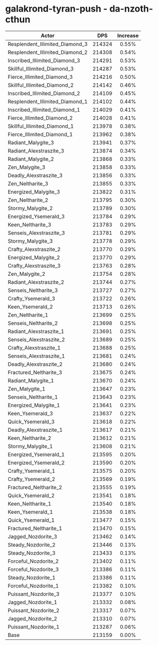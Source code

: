 # galakrond-tyran-push - da-nzoth-cthun
| Actor | DPS | Increase |
|---|:---:|:---:|
|Resplendent_Illimited_Diamond_3|214324|0.55%|
|Resplendent_Illimited_Diamond_2|214308|0.54%|
|Inscribed_Illimited_Diamond_3|214291|0.53%|
|Skillful_Illimited_Diamond_3|214287|0.53%|
|Fierce_Illimited_Diamond_3|214216|0.50%|
|Skillful_Illimited_Diamond_2|214142|0.46%|
|Inscribed_Illimited_Diamond_2|214109|0.45%|
|Resplendent_Illimited_Diamond_1|214102|0.44%|
|Inscribed_Illimited_Diamond_1|214029|0.41%|
|Fierce_Illimited_Diamond_2|214028|0.41%|
|Skillful_Illimited_Diamond_1|213978|0.38%|
|Fierce_Illimited_Diamond_1|213962|0.38%|
|Radiant_Malygite_3|213941|0.37%|
|Radiant_Alexstraszite_3|213874|0.34%|
|Radiant_Malygite_2|213868|0.33%|
|Zen_Malygite_3|213858|0.33%|
|Deadly_Alexstraszite_3|213856|0.33%|
|Zen_Neltharite_3|213855|0.33%|
|Energized_Malygite_3|213822|0.31%|
|Zen_Neltharite_2|213795|0.30%|
|Stormy_Malygite_2|213789|0.30%|
|Energized_Ysemerald_3|213784|0.29%|
|Keen_Neltharite_3|213783|0.29%|
|Senseis_Alexstraszite_3|213781|0.29%|
|Stormy_Malygite_3|213778|0.29%|
|Crafty_Alexstraszite_2|213770|0.29%|
|Energized_Malygite_2|213770|0.29%|
|Crafty_Alexstraszite_3|213763|0.28%|
|Zen_Malygite_2|213754|0.28%|
|Radiant_Alexstraszite_2|213744|0.27%|
|Senseis_Neltharite_3|213727|0.27%|
|Crafty_Ysemerald_3|213722|0.26%|
|Keen_Ysemerald_2|213713|0.26%|
|Zen_Neltharite_1|213699|0.25%|
|Senseis_Neltharite_2|213698|0.25%|
|Radiant_Alexstraszite_1|213691|0.25%|
|Senseis_Alexstraszite_2|213689|0.25%|
|Crafty_Alexstraszite_1|213688|0.25%|
|Senseis_Alexstraszite_1|213681|0.24%|
|Deadly_Alexstraszite_2|213680|0.24%|
|Fractured_Neltharite_3|213675|0.24%|
|Radiant_Malygite_1|213670|0.24%|
|Zen_Malygite_1|213647|0.23%|
|Senseis_Neltharite_1|213643|0.23%|
|Energized_Malygite_1|213641|0.23%|
|Keen_Ysemerald_3|213637|0.22%|
|Quick_Ysemerald_3|213618|0.22%|
|Deadly_Alexstraszite_1|213617|0.21%|
|Keen_Neltharite_2|213612|0.21%|
|Stormy_Malygite_1|213608|0.21%|
|Energized_Ysemerald_1|213595|0.20%|
|Energized_Ysemerald_2|213590|0.20%|
|Crafty_Ysemerald_1|213575|0.20%|
|Crafty_Ysemerald_2|213569|0.19%|
|Fractured_Neltharite_2|213555|0.19%|
|Quick_Ysemerald_2|213541|0.18%|
|Keen_Neltharite_1|213540|0.18%|
|Keen_Ysemerald_1|213538|0.18%|
|Quick_Ysemerald_1|213477|0.15%|
|Fractured_Neltharite_1|213470|0.15%|
|Jagged_Nozdorite_3|213462|0.14%|
|Steady_Nozdorite_2|213446|0.13%|
|Steady_Nozdorite_3|213433|0.13%|
|Forceful_Nozdorite_2|213402|0.11%|
|Forceful_Nozdorite_3|213386|0.11%|
|Steady_Nozdorite_1|213386|0.11%|
|Forceful_Nozdorite_1|213382|0.10%|
|Puissant_Nozdorite_3|213377|0.10%|
|Jagged_Nozdorite_1|213332|0.08%|
|Puissant_Nozdorite_2|213317|0.07%|
|Jagged_Nozdorite_2|213310|0.07%|
|Puissant_Nozdorite_1|213287|0.06%|
|Base|213159|0.00%|
